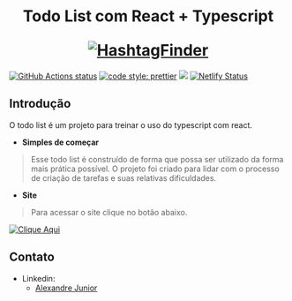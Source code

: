 <h1 align="center">
  <p align="center">Todo List com React + Typescript</p>
  <a href="https://alexandrejuniorc.github.io/todo-ts/"><img src="https://media-exp1.licdn.com/dms/image/C4E22AQEdlRoxtBdRtA/feedshare-shrink_800/0/1653668608571?e=1656547200&v=beta&t=20zSfdIA-lA1maS2COqCnpGSYkxS_z_o0VL9IayXvHc" alt="HashtagFinder"></a>
</h1>

<p align="center">

<a href="https://github.com/facebook/docusaurus/actions/workflows/tests.yml"><img src="https://github.com/facebook/docusaurus/actions/workflows/tests.yml/badge.svg" alt="GitHub Actions status"></a>
<a href= "https://github.com/prettier/prettier"><img alt="code style: prettier" src="https://img.shields.io/badge/code_style-prettier-ff69b4.svg"></a>
<a href="#license"><img src="https://img.shields.io/github/license/sourcerer-io/hall-of-fame.svg?colorB=ff0000"></a>
<a href="https://tweethashtagfinder.netlify.app/"><img src="https://api.netlify.com/api/v1/badges/9e1ff559-4405-4ebe-8718-5e21c0774bc8/deploy-status" alt="Netlify Status"></a>

</p>

## Introdução

O todo list é um projeto para treinar o uso do typescript com react.

- **Simples de começar**

> Esse todo list é construído de forma que possa ser utilizado da forma mais prática possível. O projeto foi criado para lidar com o processo de criação de tarefas e suas relativas dificuldades.

- **Site**

> Para acessar o site clique no botão abaixo.

<a href="https://alexandrejuniorc.github.io/todo-ts/"><img src="https://www.netlify.com/img/deploy/button.svg" alt="Clique Aqui"></a>

## Contato

- Linkedin:
  - [Alexandre Junior](https://www.linkedin.com/in/alexandrejuniorc/)
